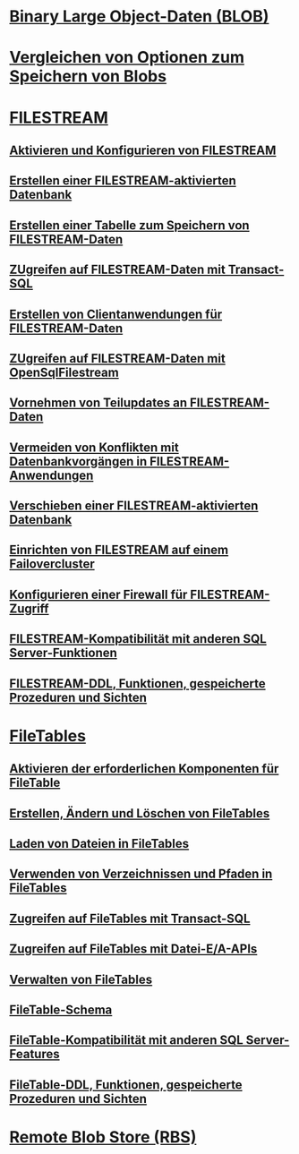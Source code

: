 # [Binary Large Object-Daten (BLOB)](binary-large-object-blob-data-sql-server.md)
# [Vergleichen von Optionen zum Speichern von Blobs](compare-options-for-storing-blobs-sql-server.md)
# [FILESTREAM](filestream-sql-server.md)
## [Aktivieren und Konfigurieren von FILESTREAM](enable-and-configure-filestream.md)
## [Erstellen einer FILESTREAM-aktivierten Datenbank](create-a-filestream-enabled-database.md)
## [Erstellen einer Tabelle zum Speichern von FILESTREAM-Daten](create-a-table-for-storing-filestream-data.md)
## [ZUgreifen auf FILESTREAM-Daten mit Transact-SQL](access-filestream-data-with-transact-sql.md)
## [Erstellen von Clientanwendungen für FILESTREAM-Daten](create-client-applications-for-filestream-data.md)
## [ZUgreifen auf FILESTREAM-Daten mit OpenSqlFilestream](access-filestream-data-with-opensqlfilestream.md)
## [Vornehmen von Teilupdates an FILESTREAM-Daten](make-partial-updates-to-filestream-data.md)
## [Vermeiden von Konflikten mit Datenbankvorgängen in FILESTREAM-Anwendungen](avoid-conflicts-with-database-operations-in-filestream-applications.md)
## [Verschieben einer FILESTREAM-aktivierten Datenbank](move-a-filestream-enabled-database.md)
## [Einrichten von FILESTREAM auf einem Failovercluster](set-up-filestream-on-a-failover-cluster.md)
## [Konfigurieren einer Firewall für FILESTREAM-Zugriff](configure-a-firewall-for-filestream-access.md)
## [FILESTREAM-Kompatibilität mit anderen SQL Server-Funktionen](filestream-compatibility-with-other-sql-server-features.md)
## [FILESTREAM-DDL, Funktionen, gespeicherte Prozeduren und Sichten](filestream-ddl-functions-stored-procedures-and-views.md)
# [FileTables](filetables-sql-server.md)
## [Aktivieren der erforderlichen Komponenten für FileTable](enable-the-prerequisites-for-filetable.md)
## [Erstellen, Ändern und Löschen von FileTables](create-alter-and-drop-filetables.md)
## [Laden von Dateien in FileTables](load-files-into-filetables.md)
## [Verwenden von Verzeichnissen und Pfaden in FileTables](work-with-directories-and-paths-in-filetables.md)
## [Zugreifen auf FileTables mit Transact-SQL](access-filetables-with-transact-sql.md)
## [Zugreifen auf FileTables mit Datei-E/A-APIs](access-filetables-with-file-input-output-apis.md)
## [Verwalten von FileTables](manage-filetables.md)
## [FileTable-Schema](filetable-schema.md)
## [FileTable-Kompatibilität mit anderen SQL Server-Features](filetable-compatibility-with-other-sql-server-features.md)
## [FileTable-DDL, Funktionen, gespeicherte Prozeduren und Sichten](filetable-ddl-functions-stored-procedures-and-views.md)
# [Remote Blob Store (RBS)](remote-blob-store-rbs-sql-server.md)
